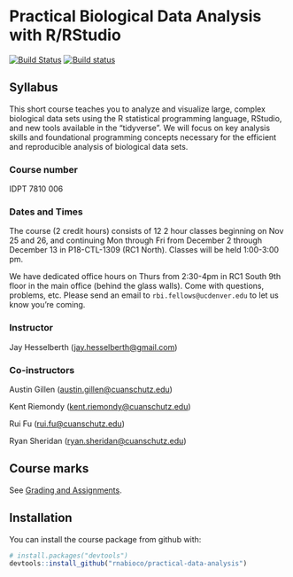 
# Practical Biological Data Analysis with R/RStudio

[![Build
Status](https://travis-ci.org/rnabioco/practical-data-analysis.svg?branch=master)](https://travis-ci.org/rnabioco/practical-data-analysis)
[![Build
status](https://ci.appveyor.com/api/projects/status/nmsmgqp6nr1898wq?svg=true)](https://ci.appveyor.com/project/kriemo/practical-data-analysis)

## Syllabus

This short course teaches you to analyze and visualize large, complex
biological data sets using the R statistical programming language,
RStudio, and new tools available in the “tidyverse”. We will focus on
key analysis skills and foundational programming concepts necessary for
the efficient and reproducible analysis of biological data sets.

### Course number

IDPT 7810 006

### Dates and Times

The course (2 credit hours) consists of 12 2 hour classes beginning on
Nov 25 and 26, and continuing Mon through Fri from December 2 through
December 13 in P18-CTL-1309 (RC1 North). Classes will be held 1:00-3:00
pm.

We have dedicated office hours on Thurs from 2:30-4pm in RC1 South 9th
floor in the main office (behind the glass walls). Come with questions,
problems, etc. Please send an email to `rbi.fellows@ucdenver.edu` to let
us know you’re coming.

### Instructor

Jay Hesselberth (<jay.hesselberth@gmail.com>)

### Co-instructors

Austin Gillen (<austin.gillen@cuanschutz.edu>)

Kent Riemondy (<kent.riemondy@cuanschutz.edu>)

Rui Fu (<rui.fu@cuanschutz.edu>)

Ryan Sheridan (<ryan.sheridan@cuanschutz.edu>)

## Course marks

See [Grading and
Assignments](https://rnabioco.github.io/practical-data-analysis/articles/assignments.html).

## Installation

You can install the course package from github with:

``` r
# install.packages("devtools")
devtools::install_github("rnabioco/practical-data-analysis")
```
